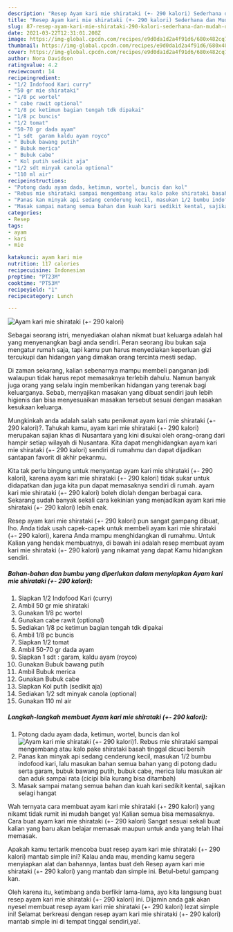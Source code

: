 ```yaml
---
description: "Resep Ayam kari mie shirataki (+- 290 kalori) Sederhana dan Mudah Dibuat"
title: "Resep Ayam kari mie shirataki (+- 290 kalori) Sederhana dan Mudah Dibuat"
slug: 87-resep-ayam-kari-mie-shirataki-290-kalori-sederhana-dan-mudah-dibuat
date: 2021-03-22T12:31:01.208Z
image: https://img-global.cpcdn.com/recipes/e9d0da1d2a4f91d6/680x482cq70/ayam-kari-mie-shirataki-290-kalori-foto-resep-utama.jpg
thumbnail: https://img-global.cpcdn.com/recipes/e9d0da1d2a4f91d6/680x482cq70/ayam-kari-mie-shirataki-290-kalori-foto-resep-utama.jpg
cover: https://img-global.cpcdn.com/recipes/e9d0da1d2a4f91d6/680x482cq70/ayam-kari-mie-shirataki-290-kalori-foto-resep-utama.jpg
author: Nora Davidson
ratingvalue: 4.2
reviewcount: 14
recipeingredient:
- "1/2 Indofood Kari curry"
- "50 gr mie shirataki"
- "1/8 pc wortel"
- " cabe rawit optional"
- "1/8 pc ketimun bagian tengah tdk dipakai"
- "1/8 pc buncis"
- "1/2 tomat"
- "50-70 gr dada ayam"
- "1 sdt  garam kaldu ayam royco"
- " Bubuk bawang putih"
- " Bubuk merica"
- " Bubuk cabe"
- " Kol putih sedikit aja"
- "1/2 sdt minyak canola optional"
- "110 ml air"
recipeinstructions:
- "Potong dadu ayam dada, ketimun, wortel, buncis dan kol"
- "Rebus mie shirataki sampai mengembang atau kalo pake shirataki basah tinggal dicuci bersih"
- "Panas kan minyak api sedang cenderung kecil, masukan 1/2 bumbu indofood kari, lalu masukan bahan semua bahan yang di potong dadu serta garam, bubuk bawang putih, bubuk cabe, merica lalu masukan air dan aduk sampai rata (cicipi bila kurang bisa ditambah)"
- "Masak sampai matang semua bahan dan kuah kari sedikit kental, sajikan selagi hangat"
categories:
- Resep
tags:
- ayam
- kari
- mie

katakunci: ayam kari mie 
nutrition: 117 calories
recipecuisine: Indonesian
preptime: "PT23M"
cooktime: "PT53M"
recipeyield: "1"
recipecategory: Lunch

---
```



![Ayam kari mie shirataki (+- 290 kalori)](https://img-global.cpcdn.com/recipes/e9d0da1d2a4f91d6/680x482cq70/ayam-kari-mie-shirataki-290-kalori-foto-resep-utama.jpg)

Sebagai seorang istri, menyediakan olahan nikmat buat keluarga adalah hal yang menyenangkan bagi anda sendiri. Peran seorang ibu bukan saja mengatur rumah saja, tapi kamu pun harus menyediakan keperluan gizi tercukupi dan hidangan yang dimakan orang tercinta mesti sedap.

Di zaman  sekarang, kalian sebenarnya mampu membeli panganan jadi walaupun tidak harus repot memasaknya terlebih dahulu. Namun banyak juga orang yang selalu ingin memberikan hidangan yang terenak bagi keluarganya. Sebab, menyajikan masakan yang dibuat sendiri jauh lebih higienis dan bisa menyesuaikan masakan tersebut sesuai dengan masakan kesukaan keluarga. 



Mungkinkah anda adalah salah satu penikmat ayam kari mie shirataki (+- 290 kalori)?. Tahukah kamu, ayam kari mie shirataki (+- 290 kalori) merupakan sajian khas di Nusantara yang kini disukai oleh orang-orang dari hampir setiap wilayah di Nusantara. Kita dapat menghidangkan ayam kari mie shirataki (+- 290 kalori) sendiri di rumahmu dan dapat dijadikan santapan favorit di akhir pekanmu.

Kita tak perlu bingung untuk menyantap ayam kari mie shirataki (+- 290 kalori), karena ayam kari mie shirataki (+- 290 kalori) tidak sukar untuk didapatkan dan juga kita pun dapat memasaknya sendiri di rumah. ayam kari mie shirataki (+- 290 kalori) boleh diolah dengan berbagai cara. Sekarang sudah banyak sekali cara kekinian yang menjadikan ayam kari mie shirataki (+- 290 kalori) lebih enak.

Resep ayam kari mie shirataki (+- 290 kalori) pun sangat gampang dibuat, lho. Anda tidak usah capek-capek untuk membeli ayam kari mie shirataki (+- 290 kalori), karena Anda mampu menghidangkan di rumahmu. Untuk Kalian yang hendak membuatnya, di bawah ini adalah resep membuat ayam kari mie shirataki (+- 290 kalori) yang nikamat yang dapat Kamu hidangkan sendiri.

<!--inarticleads1-->

##### Bahan-bahan dan bumbu yang diperlukan dalam menyiapkan Ayam kari mie shirataki (+- 290 kalori):

1. Siapkan 1/2 Indofood Kari (curry)
1. Ambil 50 gr mie shirataki
1. Gunakan 1/8 pc wortel
1. Gunakan  cabe rawit (optional)
1. Sediakan 1/8 pc ketimun bagian tengah tdk dipakai
1. Ambil 1/8 pc buncis
1. Siapkan 1/2 tomat
1. Ambil 50-70 gr dada ayam
1. Siapkan 1 sdt : garam, kaldu ayam (royco)
1. Gunakan  Bubuk bawang putih
1. Ambil  Bubuk merica
1. Gunakan  Bubuk cabe
1. Siapkan  Kol putih (sedikit aja)
1. Sediakan 1/2 sdt minyak canola (optional)
1. Gunakan 110 ml air




<!--inarticleads2-->

##### Langkah-langkah membuat Ayam kari mie shirataki (+- 290 kalori):

1. Potong dadu ayam dada, ketimun, wortel, buncis dan kol
<img src="https://img-global.cpcdn.com/steps/860458d0365ceeb7/160x128cq70/ayam-kari-mie-shirataki-290-kalori-langkah-memasak-1-foto.jpg" alt="Ayam kari mie shirataki (+- 290 kalori)">1. Rebus mie shirataki sampai mengembang atau kalo pake shirataki basah tinggal dicuci bersih
1. Panas kan minyak api sedang cenderung kecil, masukan 1/2 bumbu indofood kari, lalu masukan bahan semua bahan yang di potong dadu serta garam, bubuk bawang putih, bubuk cabe, merica lalu masukan air dan aduk sampai rata (cicipi bila kurang bisa ditambah)
1. Masak sampai matang semua bahan dan kuah kari sedikit kental, sajikan selagi hangat




Wah ternyata cara membuat ayam kari mie shirataki (+- 290 kalori) yang nikamt tidak rumit ini mudah banget ya! Kalian semua bisa memasaknya. Cara buat ayam kari mie shirataki (+- 290 kalori) Sangat sesuai sekali buat kalian yang baru akan belajar memasak maupun untuk anda yang telah lihai memasak.

Apakah kamu tertarik mencoba buat resep ayam kari mie shirataki (+- 290 kalori) mantab simple ini? Kalau anda mau, mending kamu segera menyiapkan alat dan bahannya, lantas buat deh Resep ayam kari mie shirataki (+- 290 kalori) yang mantab dan simple ini. Betul-betul gampang kan. 

Oleh karena itu, ketimbang anda berfikir lama-lama, ayo kita langsung buat resep ayam kari mie shirataki (+- 290 kalori) ini. Dijamin anda gak akan nyesel membuat resep ayam kari mie shirataki (+- 290 kalori) lezat simple ini! Selamat berkreasi dengan resep ayam kari mie shirataki (+- 290 kalori) mantab simple ini di tempat tinggal sendiri,ya!.

